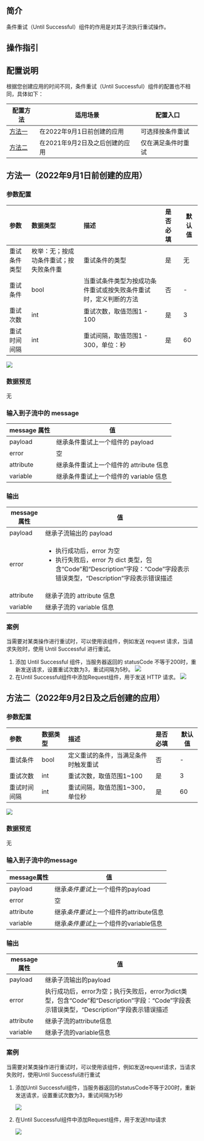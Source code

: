 ## 简介

条件重试（Until Successful）组件的作用是对其子流执行重试操作。

## 操作指引

## 配置说明
根据您创建应用的时间不同，条件重试（Until Successful）组件的配置也不相同，具体如下：

| 配置方法 | 适用场景 | 配置入口 |
|---------|---------|---------|
| [方法一](#method1) | 在2022年9月1日前创建的应用 | 可选择按条件重试|
| [方法二](#method2) | 在2021年9月2日及之后创建的应用 | 仅在满足条件时重试 |

##  方法一（2022年9月1日前创建的应用）[](id:method1)

### 参数配置

| 参数         | 数据类型                               | 描述                                                         | 是否必填 | 默认值 |
| :----------- | :------------------------------------- | :----------------------------------------------------------- | :------- | ------ |
| 重试条件类型 | 枚举：无；按成功条件重试；按失败条件重 | 重试条件的类型                                               | 是       | 无     |
| 重试条件     | bool                                   | 当重试条件类型为按成功条件重试或按失败条件重试时，定义判断的方法 | 否       | -      |
| 重试次数     | int                                    | 重试次数，取值范围1 - 100                                      | 是       | 3      |
| 重试时间间隔 | int                                    | 重试间隔，取值范围1 - 300，单位：秒                              | 是       | 60     |

![](https://qcloudimg.tencent-cloud.cn/raw/56e6e49a1457a6d01b539a87bdd5d11c.jpg)

### 数据预览

无

### 输入到子流中的 message

| message 属性 | 值                                      |
| ----------- | --------------------------------------- |
| payload     | 继承条件重试上一个组件的 payload       |
| error       | 空                                      |
| attribute   | 继承条件重试上一个组件的 attribute 信息 |
| variable    | 继承条件重试上一个组件的 variable 信息  |

### 输出

| message属性 | 值                                                           |
| ----------- | ------------------------------------------------------------ |
| payload     | 继承子流输出的 payload                                        |
| error       | <ul><li>执行成功后，error 为空</li><li>执行失败后，error 为 dict 类型，包含“Code”和“Description”字段：“Code”字段表示错误类型，“Description”字段表示错误描述</li></ul> |
| attribute   | 继承子流的 attribute 信息                                      |
| variable    | 继承子流的 variable 信息                                       |

### 案例

当需要对某类操作进行重试时，可以使用该组件，例如发送 request 请求，当请求失败时，使用 Until Successful 进行重试。

1. 添加 Until Successful 组件，当服务器返回的 statusCode 不等于200时，重新发送请求，设置重试次数为3，重试间隔为5秒。
![](https://qcloudimg.tencent-cloud.cn/raw/ba777fd6f09cca835db28c1ce74e278c.png)
2. 在Until Successful组件中添加Request组件，用于发送 HTTP 请求。
![](https://qcloudimg.tencent-cloud.cn/raw/0806d306216aaf08320cd7df664c2ea9.png)
##  方法二（2022年9月2日及之后创建的应用）[](id:method2)


### 参数配置

| 参数         | 数据类型                               | 描述                                                         | 是否必填 | 默认值 |
| :----------- | :------------------------------------- | :----------------------------------------------------------- | :------- | ------ |
| 重试条件     | bool                                   | 定义重试的条件，当满足条件时触发重试| 否       | -      |
| 重试次数     | int                                    | 重试次数，取值范围1~100                                      | 是       | 3      |
| 重试时间间隔 | int                                    | 重试间隔，取值范围1~300，单位秒                              | 是       | 60     |

![](https://qcloudimg.tencent-cloud.cn/raw/56e6e49a1457a6d01b539a87bdd5d11c.jpg)

### 数据预览

无

### 输入到子流中的message

| message属性 | 值                                      |
| ----------- | --------------------------------------- |
| payload     | 继承*条件重试*上一个组件的payload       |
| error       | 空                                      |
| attribute   | 继承*条件重试*上一个组件的attribute信息 |
| variable    | 继承*条件重试*上一个组件的variable信息  |

### 输出

| message属性 | 值                                                           |
| ----------- | ------------------------------------------------------------ |
| payload     | 继承子流输出的payload                                        |
| error       | 执行成功后，error为空；执行失败后，error为dict类型，包含“Code”和“Description”字段：“Code”字段表示错误类型，“Description”字段表示错误描述 |
| attribute   | 继承子流的attribute信息                                      |
| variable    | 继承子流的variable信息                                       |

### 案例

当需要对某类操作进行重试时，可以使用该组件，例如发送request请求，当请求失败时，使用Until Successful进行重试

1. 添加Until Successful组件，当服务器返回的statusCode不等于200时，重新发送请求，设置重试次数为3，重试间隔为5秒

   ![](https://qcloudimg.tencent-cloud.cn/raw/ba777fd6f09cca835db28c1ce74e278c.png)

2. 在Until Successful组件中添加Request组件，用于发送http请求

   ![](https://qcloudimg.tencent-cloud.cn/raw/0806d306216aaf08320cd7df664c2ea9.png)
